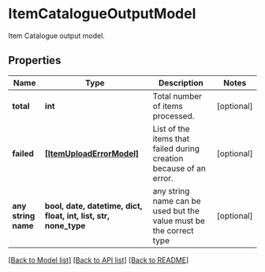 # ItemCatalogueOutputModel

Item Catalogue output model.

## Properties
Name | Type | Description | Notes
------------ | ------------- | ------------- | -------------
**total** | **int** | Total number of items processed. | [optional] 
**failed** | [**[ItemUploadErrorModel]**](ItemUploadErrorModel.md) | List of the items that failed during creation because of an error. | [optional] 
**any string name** | **bool, date, datetime, dict, float, int, list, str, none_type** | any string name can be used but the value must be the correct type | [optional]

[[Back to Model list]](../README.md#documentation-for-models) [[Back to API list]](../README.md#documentation-for-api-endpoints) [[Back to README]](../README.md)


